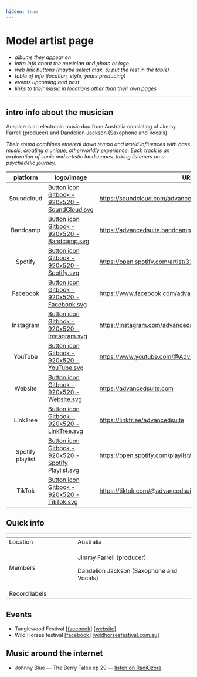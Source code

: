 ```yaml
---
hidden: true
---
```


# Model artist page



* _albums they appear on_
* _intro info about the musician and photo or logo_
* _web link buttons (maybe select max. 6; put the rest in the table)_
* _table of info (location, style, years producing)_
* _events upcoming and past_
* _links to their music in locations other than their own pages_

***

## intro info about the musician

Auspice is an electronic music duo from Australia consisting of Jimmy Farrell (producer) and Dandelion Jackson (Saxophone and Vocals).&#x20;

_Their sound combines ethereal down tempo and world influences with bass music, creating a unique, otherworldly experience. Each track is an exploration of sonic and artistic landscapes, taking listeners on a psychedelic journey._

<table data-column-title-hidden data-view="cards"><thead><tr><th align="center">platform</th><th data-hidden data-card-cover data-type="files">logo/image</th><th data-hidden data-card-target data-type="content-ref">URL</th></tr></thead><tbody><tr><td align="center">Soundcloud</td><td><a href="../../.gitbook/assets/Button icon Gitbook - 920x520 - SoundCloud.svg">Button icon Gitbook - 920x520 - SoundCloud.svg</a></td><td><a href="https://soundcloud.com/advancedsuite">https://soundcloud.com/advancedsuite</a></td></tr><tr><td align="center">Bandcamp</td><td><a href="../../.gitbook/assets/Button icon Gitbook - 920x520 - Bandcamp.svg">Button icon Gitbook - 920x520 - Bandcamp.svg</a></td><td><a href="https://advancedsuite.bandcamp.com/">https://advancedsuite.bandcamp.com/</a></td></tr><tr><td align="center">Spotify</td><td><a href="../../.gitbook/assets/Button icon Gitbook - 920x520 - Spotify.svg">Button icon Gitbook - 920x520 - Spotify.svg</a></td><td><a href="https://open.spotify.com/artist/33Wcvgbmm2Fmr6DTd3ZJct">https://open.spotify.com/artist/33Wcvgbmm2Fmr6DTd3ZJct</a></td></tr><tr><td align="center">Facebook</td><td><a href="../../.gitbook/assets/Button icon Gitbook - 920x520 - Facebook.svg">Button icon Gitbook - 920x520 - Facebook.svg</a></td><td><a href="https://www.facebook.com/advancedsuite/">https://www.facebook.com/advancedsuite/</a></td></tr><tr><td align="center">Instagram</td><td><a href="../../.gitbook/assets/Button icon Gitbook - 920x520 - Instagram.svg">Button icon Gitbook - 920x520 - Instagram.svg</a></td><td><a href="https://instagram.com/advancedsuite">https://instagram.com/advancedsuite</a></td></tr><tr><td align="center">YouTube</td><td><a href="../../.gitbook/assets/Button icon Gitbook - 920x520 - YouTube.svg">Button icon Gitbook - 920x520 - YouTube.svg</a></td><td><a href="https://www.youtube.com/@AdvancedSuite">https://www.youtube.com/@AdvancedSuite</a></td></tr><tr><td align="center">Website</td><td><a href="../../.gitbook/assets/Button icon Gitbook - 920x520 - Website.svg">Button icon Gitbook - 920x520 - Website.svg</a></td><td><a href="https://advancedsuite.com">https://advancedsuite.com</a></td></tr><tr><td align="center">LinkTree</td><td><a href="../../.gitbook/assets/Button icon Gitbook - 920x520 - LinkTree.svg">Button icon Gitbook - 920x520 - LinkTree.svg</a></td><td><a href="https://linktr.ee/advancedsuite">https://linktr.ee/advancedsuite</a></td></tr><tr><td align="center">Spotify playlist</td><td><a href="../../.gitbook/assets/Button icon Gitbook - 920x520 - Spotify Playlist.svg">Button icon Gitbook - 920x520 - Spotify Playlist.svg</a></td><td><a href="https://open.spotify.com/playlist/2FUX8D9JquYNXuChUDuEma">https://open.spotify.com/playlist/2FUX8D9JquYNXuChUDuEma</a></td></tr><tr><td align="center">TikTok</td><td><a href="../../.gitbook/assets/Button icon Gitbook - 920x520 - TikTok.svg">Button icon Gitbook - 920x520 - TikTok.svg</a></td><td><a href="https://tiktok.com/@advancedsuite">https://tiktok.com/@advancedsuite</a></td></tr></tbody></table>

## Quick info

<table data-header-hidden><thead><tr><th width="171"></th><th></th></tr></thead><tbody><tr><td>Location</td><td>Australia</td></tr><tr><td>Members</td><td><p>Jimmy Farrell (producer) </p><p>Dandelion Jackson (Saxophone and Vocals)</p></td></tr><tr><td>Record labels</td><td></td></tr></tbody></table>



## Events

* Tanglewood Festival \[[facebook](https://www.facebook.com/tanglewoodfestival)] \[[website](https://tanglewoodfestival.com.au/)]
* Wild Horses festival \[[facebook](https://www.facebook.com/Yeeeeeehaaaaaa)] \[[wildhorsesfestival.com.au](https://wildhorsesfestival.com.au)]

## Music around the internet

* Johnny Blue — The Berry Tales ep 29 — [listen on RadiOzora](https://radiozora.fm/johnny-blue-presents/the-berry-tales-ep-29/)&#x20;
